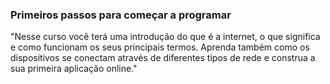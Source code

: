 ### Primeiros passos para começar a programar

"Nesse curso você terá uma introdução do que é a internet, o que significa e como funcionam os seus principais termos. Aprenda também como os dispositivos se conectam através de diferentes tipos de rede e construa a sua primeira aplicação online."

